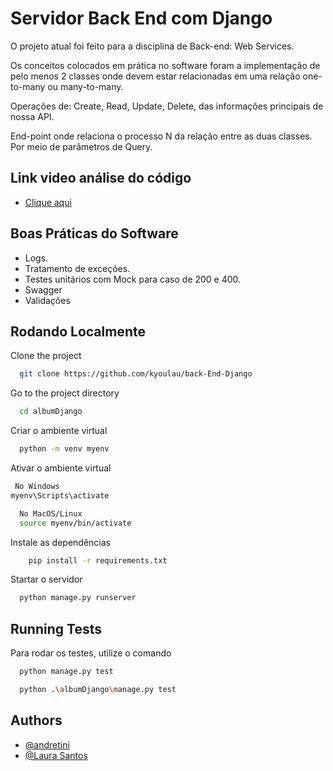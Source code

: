 
# Servidor Back End com Django

O projeto atual foi feito para a disciplina de Back-end: Web Services.

Os conceitos colocados em prática no software foram a implementação de pelo menos 2 classes onde  devem estar relacionadas em uma relação one-to-many ou many-to-many.

Operações de:
Create,
Read,
Update,
Delete, das informações principais de nossa API.

End-point onde relaciona o processo N da relação entre as duas classes. Por meio de parâmetros de Query.

## Link video análise do código
- [Clique aqui](https://www.youtube.com/watch?v=rvj0Tu4mJXM)


## Boas Práticas do Software

- Logs.
- Tratamento de exceções.
- Testes unitários com Mock para caso de 200 e 400.
- Swagger
- Validações
## Rodando Localmente

Clone the project

```bash
  git clone https://github.com/kyoulau/back-End-Django
```

Go to the project directory

```bash
  cd albumDjango
```

Criar o ambiente virtual
```bash
  python -m venv myenv
```

Ativar o ambiente virtual
```bash
 No Windows
myenv\Scripts\activate
```

```bash
  No MacOS/Linux
  source myenv/bin/activate
```

Instale as dependências

```bash
    pip install -r requirements.txt

```

Startar o servidor

```bash
  python manage.py runserver
```


## Running Tests

Para rodar os testes, utilize o comando

```bash
  python manage.py test                                                               
```
```bash
  python .\albumDjango\manage.py test                                                                  
```


## Authors

- [@andretini](https://www.github.com/andretini)
- [@Laura Santos](https://www.github.com/kyoulau)

